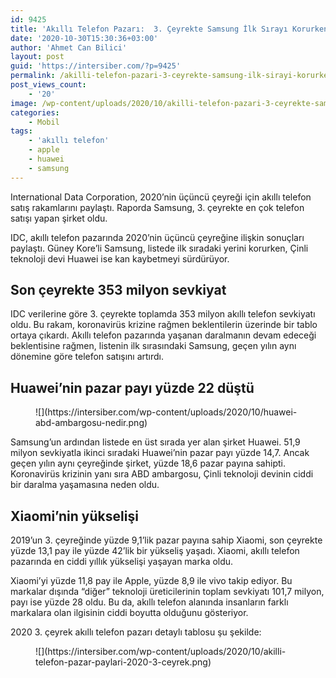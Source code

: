 ```yaml
---
id: 9425
title: 'Akıllı Telefon Pazarı:  3. Çeyrekte Samsung İlk Sırayı Korurken, Huawei Kan Kaybetti'
date: '2020-10-30T15:30:36+03:00'
author: 'Ahmet Can Bilici'
layout: post
guid: 'https://intersiber.com/?p=9425'
permalink: /akilli-telefon-pazari-3-ceyrekte-samsung-ilk-sirayi-korurken-huawei-kan-kaybetti/
post_views_count:
    - '20'
image: /wp-content/uploads/2020/10/akilli-telefon-pazari-3-ceyrekte-samsung-ilk-sirayi-korurken-huawei-kan-kaybetti.png
categories:
    - Mobil
tags:
    - 'akıllı telefon'
    - apple
    - huawei
    - samsung
---
```


International Data Corporation, 2020’nin üçüncü çeyreği için akıllı telefon satış rakamlarını paylaştı. Raporda Samsung, 3. çeyrekte en çok telefon satışı yapan şirket oldu.

IDC, akıllı telefon pazarında 2020’nin üçüncü çeyreğine ilişkin sonuçları paylaştı. Güney Kore’li Samsung, listede ilk sıradaki yerini korurken, Çinli teknoloji devi Huawei ise kan kaybetmeyi sürdürüyor.

## Son çeyrekte 353 milyon sevkiyat

IDC verilerine göre 3. çeyrekte toplamda 353 milyon akıllı telefon sevkiyatı oldu. Bu rakam, koronavirüs krizine rağmen beklentilerin üzerinde bir tablo ortaya çıkardı. Akıllı telefon pazarında yaşanan daralmanın devam edeceği beklentisine rağmen, listenin ilk sırasındaki Samsung, geçen yılın aynı dönemine göre telefon satışını artırdı.

## Huawei’nin pazar payı yüzde 22 düştü

<figure class="wp-block-image size-large">![](https://intersiber.com/wp-content/uploads/2020/10/huawei-abd-ambargosu-nedir.png)</figure>Samsung’un ardından listede en üst sırada yer alan şirket Huawei. 51,9 milyon sevkiyatla ikinci sıradaki Huawei’nin pazar payı yüzde 14,7. Ancak geçen yılın aynı çeyreğinde şirket, yüzde 18,6 pazar payına sahipti. Koronavirüs krizinin yanı sıra ABD ambargosu, Çinli teknoloji devinin ciddi bir daralma yaşamasına neden oldu.

## Xiaomi’nin yükselişi

2019’un 3. çeyreğinde yüzde 9,1’lik pazar payına sahip Xiaomi, son çeyrekte yüzde 13,1 pay ile yüzde 42’lik bir yükseliş yaşadı. Xiaomi, akıllı telefon pazarında en ciddi yıllık yükselişi yaşayan marka oldu.

Xiaomi’yi yüzde 11,8 pay ile Apple, yüzde 8,9 ile vivo takip ediyor. Bu markalar dışında “diğer” teknoloji üreticilerinin toplam sevkiyatı 101,7 milyon, payı ise yüzde 28 oldu. Bu da, akıllı telefon alanında insanların farklı markalara olan ilgisinin ciddi boyutta olduğunu gösteriyor.

2020 3. çeyrek akıllı telefon pazarı detaylı tablosu şu şekilde:

<figure class="wp-block-image size-large">![](https://intersiber.com/wp-content/uploads/2020/10/akilli-telefon-pazar-paylari-2020-3-ceyrek.png)</figure>